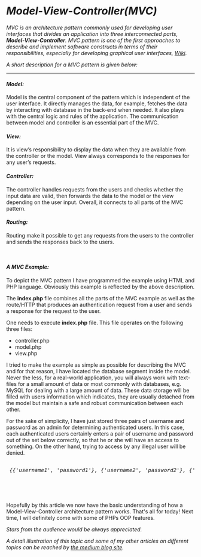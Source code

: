 

<h1><i>
Model-View-Controller(MVC)
</i></h1>

<p><em>MVC</em><i> is an architecture pattern commonly used for developing user interfaces that divides an application into three interconnected parts, <strong>Model-View-Controller</strong>. <i>MVC pattern is one of the first approaches to describe and implement software constructs in terms of their responsibilities, especially for developing graphical user interfaces, </i><a href="https://en.wikipedia.org/wiki/Model%E2%80%93view%E2%80%93controller">Wiki</a></i>.
</p>

<p>
<i>A short description for a MVC pattern is given below:</i>
</p>
<hr>


<h4><i>Model:</i></h4>
<p>
Model is the central component of the pattern which is independent of the user interface. It directly manages the data, for example, fetches the data by interacting with database in the back-end when needed. It also plays with the central logic and rules of the application. The communication between model and controller is an essential part of the MVC.
</p>

<h4><i>View:</i></h4>
<p>
It is view’s responsibility to display the data when they are available from the controller or the model. View always corresponds to the responses for any user’s requests.
</p>

<h4><i>Controller:</i></h4>
<p>
The controller handles requests from the users and checks whether the input data are valid, then forwards the data to the model or the view depending on the user input. Overall, it connects to all parts of the MVC pattern. 	    
</p>

<h4><i>Routing:</i></h4>
<p>
Routing make it possible to get any requests from the users to the controller and sends the responses back to the users.
</p>

<br>
<h4><i>A MVC Example:</i></h4>

<p>
To depict the MVC pattern I have programmed the example using HTML and PHP language. Obviously this example is reflected by the above description.
</p>

<p>
The <span><strong>index.php</strong></span> file combines all the parts of the MVC example as well as the route/HTTP that produces an authentication request from a user and sends a response for the request to the user. 
</p>

<p>
One needs to execute <b>index.php</b> file. This file operates on the following three files:</i></ul></li>
</p>
<p>
<ul>
<li>controller.php</li>
<li>model.php</li>
<li>view.php</li>
</ul>
</p>
<p>
I tried to make the example as simple as possible for describing the MVC and for that reason, I have located the database segment inside the model. Never the less, for a real-world application, you will always work with text-files for a small amount of data or most commonly with databases, e.g. MySQL for dealing with a large amount of data. These data storage will be filled with users information which indicates, they are usually detached from the model but maintain a safe and robust communication between each other.
</p>
<p>
For the sake of simplicity, I have just stored three pairs of username and password as an admin for determining authenticated users. In this case, each authenticated users certainly enters a pair of username and password out of the set below correctly, so that he or she will have an access to something. On the other hand, trying to access by any illegal user will be denied.
</p>

<pre>
<i> 
 &#123;&#123;'username1', 'password1'&#125;, &#123;'username2', 'password2'&#125;, &#123;'username3','password3'&#125;&#125;
 </i>
 </pre>

<br>
<p>
Hopefully by this article we now have the basic understanding of how a Model-View-Controller architecture pattern works. That's all for today! Next time, I will definitely come with some of PHPs OOP features.
</p>

<p></p>

<p><i>Stars from the audience would be always appreciated.</i></p>

<p></p>

<p><i>
A detail illustration of this topic and some of my other articles on different topics can be reached by 
<a href="https://medium.com/@annuhuss/">the medium blog site</a>.
</i></p>
